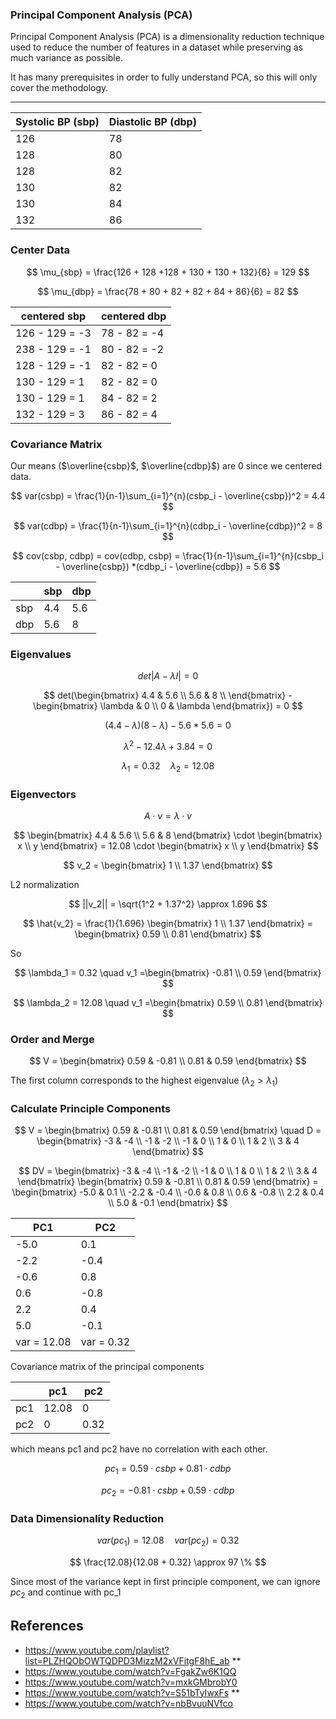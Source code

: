 ### Principal Component Analysis (PCA)

Principal Component Analysis (PCA) is a dimensionality reduction technique used to reduce the number of features in a dataset while preserving as much variance as possible.

It has many prerequisites in order to fully understand PCA, so this will only cover the methodology.

---


| Systolic BP (sbp) | Diastolic BP (dbp)|
|-------------|--------------|
| 126         | 78           |
| 128         | 80           |
| 128         | 82           |
| 130         | 82           |
| 130         | 84           |
| 132         | 86           |

### Center Data

$$
\mu_{sbp} = \frac{126 + 128 +128 + 130 + 130 + 132}{6} = 129
$$

$$
\mu_{dbp} = \frac{78 + 80 + 82 + 82 + 84 + 86}{6} = 82
$$

| centered sbp | centered dbp|
|-------------|--------------|
| 126 - 129 = -3 | 78 - 82 = -4 |
| 238 - 129 = -1 | 80 - 82 = -2 |
| 128 - 129 = -1| 82 - 82 = 0 |
| 130 - 129 = 1 | 82 - 82 = 0 |
| 130 - 129 = 1 | 84 - 82 = 2|
| 132 - 129 = 3| 86 - 82 = 4|

### Covariance Matrix

Our means ($\overline{csbp}$, $\overline{cdbp}$) are 0 since we centered data.

$$
var(csbp) = \frac{1}{n-1}\sum_{i=1}^{n}(csbp_i - \overline{csbp})^2 = 4.4
$$

$$
var(cdbp) = \frac{1}{n-1}\sum_{i=1}^{n}(cdbp_i - \overline{cdbp})^2 = 8
$$

$$
cov(csbp, cdbp) = cov(cdbp, csbp) = \frac{1}{n-1}\sum_{i=1}^{n}(csbp_i - \overline{csbp}) *(cdbp_i - \overline{cdbp}) = 5.6
$$

| | sbp | dbp|
|--- |---|---|
| sbp | 4.4 |5.6 |
| dbp | 5.6 | 8 |

### Eigenvalues

$$
det|A - \lambda I| = 0
$$

$$ 
det(\begin{bmatrix} 4.4 & 5.6 \\ 5.6 & 8 \\ \end{bmatrix} - \begin{bmatrix} \lambda & 0 \\ 0 & \lambda \end{bmatrix}) = 0
$$

$$
(4.4 - \lambda) (8 - \lambda) - 5.6 * 5.6 = 0
$$

$$
\lambda^2 - 12.4\lambda + 3.84 = 0
$$

$$
\lambda_1 = 0.32 \quad \lambda_2 = 12.08
$$

### Eigenvectors

$$
A \cdot v = \lambda \cdot v
$$

$$
\begin{bmatrix} 
4.4 & 5.6 \\ 
5.6 & 8 
\end{bmatrix} 
\cdot
\begin{bmatrix} 
x \\
y 
\end{bmatrix} = 12.08 
\cdot 
\begin{bmatrix} x \\
y \end{bmatrix}
$$

$$
v_2 = \begin{bmatrix} 1 \\
1.37 \end{bmatrix}
$$

L2 normalization

$$
||v_2|| = \sqrt{1^2 + 1.37^2} \approx 1.696
$$

$$
\hat{v_2} = \frac{1}{1.696} \begin{bmatrix} 1 \\
1.37 \end{bmatrix} = \begin{bmatrix} 0.59 \\
0.81 \end{bmatrix}
$$

So

$$
\lambda_1 = 0.32 \quad v_1 =\begin{bmatrix} -0.81 \\ 
0.59 \end{bmatrix}
$$

$$
\lambda_2 = 12.08 \quad v_1 =\begin{bmatrix} 0.59 \\
0.81 \end{bmatrix}
$$

### Order and Merge

$$
V = \begin{bmatrix} 0.59 & -0.81 \\
0.81 & 0.59 \end{bmatrix}
$$

The first column corresponds to the highest eigenvalue ($\lambda_2 > \lambda_1$)

### Calculate Principle Components


$$
V = \begin{bmatrix} 0.59 & -0.81 \\
0.81 & 0.59 \end{bmatrix} \quad
D = \begin{bmatrix} -3 & -4 \\
-1 & -2 \\
-1 & 0 \\
1 & 0 \\
1 & 2 \\
3 & 4
\end{bmatrix}
$$


$$ 
DV = \begin{bmatrix} -3 & -4 \\
-1 & -2 \\
-1 & 0 \\
1 & 0 \\
1 & 2 \\
3 & 4 
\end{bmatrix}
\begin{bmatrix} 0.59 & -0.81 \\
0.81 & 0.59 
\end{bmatrix} = \begin{bmatrix} -5.0 & 0.1 \\
-2.2 & -0.4 \\
-0.6 & 0.8 \\
0.6 & -0.8 \\
2.2 & 0.4 \\
5.0 & -0.1
\end{bmatrix}
$$


| PC1  | PC2  |
|------|------|
| -5.0 | 0.1  |
| -2.2 | -0.4 |
| -0.6 | 0.8  |
| 0.6  | -0.8 |
| 2.2  | 0.4  |
| 5.0  | -0.1 |
|var = 12.08 | var = 0.32|

Covariance matrix of the principal components

| | pc1 | pc2|
|--- |---|---|
| pc1 | 12.08 | 0 |
| pc2 | 0 | 0.32 |

which means pc1 and pc2 have no correlation with each other.

$$
pc_1 = 0.59 \cdot csbp + 0.81 \cdot cdbp
$$

$$
pc_2 = -0.81 \cdot csbp + 0.59 \cdot cdbp
$$

### Data Dimensionality Reduction

$$
var(pc_1) = 12.08 \quad var(pc_2)=0.32
$$

$$
\frac{12.08}{12.08 + 0.32} \approx 97 \%
$$

Since most of the variance kept in first principle component, we can ignore $pc_2$ and continue with pc_1


## References

- https://www.youtube.com/playlist?list=PLZHQObOWTQDPD3MizzM2xVFitgF8hE_ab **
- https://www.youtube.com/watch?v=FgakZw6K1QQ  
- https://www.youtube.com/watch?v=mxkGMbrobY0
- https://www.youtube.com/watch?v=S51bTyIwxFs **
- https://www.youtube.com/watch?v=nbBvuuNVfco
